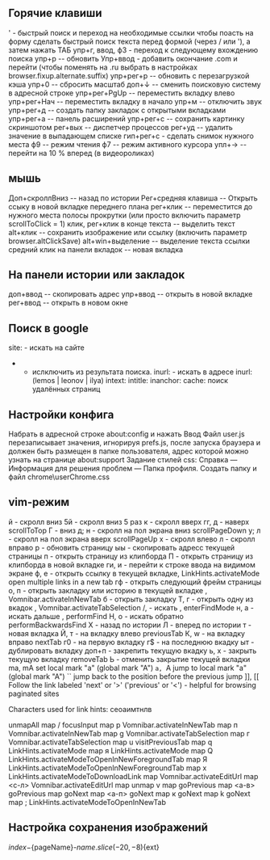 ## Горячие клавиши
' - быстрый поиск и переход на необходимые ссылки
чтобы поасть на форму сделать быстрый поиск текста перед формой (через / или '), а затем нажать ТАБ
упр+г, ввод, ф3 - переход к следующему вхождению поиска
упр+р -- обновить
Упр+ввод - добавить окончание .com и перейти (чтобы поменять на .ru выбрать  в настройках browser.fixup.alternate.suffix)
упр+рег+р -- обновить с перезагрузкой кэша
упр+0 -- сбросить масштаб
доп+↓  -- сменить поисковую систему в адресной строке
упр+рег+PgUp -- переместить вкладку влево
упр+рег+Нач -- переместить вкладку в начало
упр+м -- отключить звук
упр+рег+д -- создать папку закладок с открытыми вкладками
упр+рег+а -- панель расширений
упр+рег+с -- сохранить картинку скриншотом
рег+вых -- диспетчер процессов
рег+уд -- удалить значение в выпадающем списке
гип+рег+с - сделать снимок нужного места
ф9 -- режим чтения
ф7 -- режим активного курсора
упл+→ -- перейти на 10 % вперед (в видеороликах)
## мышь
Доп+скроллВниз -- назад по истории
Рег+средняя клавиша -- Открыть ссыку в новой вкладке переднего плана
рег+клик -- переместится до нужного места полосы прокрутки (или просто включить параметр scrollToClick = 1)
клик, рег+клик в конце текста -- выделить текст
alt+клик  -- сохранить изображение или ссылку (включить параметр browser.altClickSave)
alt+win+выделение -- выделение текста ссылки
средний клик на панели вкладок -- новая вкладка

## На панели истории или закладок
доп+ввод -- скопировать адрес
упр+ввод -- открыть в новой вкладке
рег+ввод -- открыть в новом окне

## Поиск в google
site: - искать на сайте
-  - ислключить из результата поиска.
inurl: - искать в адресе
inurl:(lemos | leonov | ilya)
intext:
intitle:
inanchor:
cache: поиск удалённых страниц

## Настройки конфига
Набрать в адресной строке about:config и нажать Ввод
Файл user.js перезаписывает значения, игнорируя prefs.js, после запуска браузера и должен быть размещен в папке пользователя, адрес которой можно узнать на странице about:support
Задание стилей css: Справка — Информация для решения проблем — Папка профиля. Создать папку и файл chrome\userChrome.css


## vim-режим
й - скролл вниз
5й - скролл вниз 5 раз
к - скролл вверх
	гг, д - наверх scrollToTop
Г - вниз
	д; н - скролл на пол экрана вниз scrollPageDown
	у; л - скролл на пол экрана вверх scrollPageUp
х - скролл влево
л - скролл вправо
р - обновить страницу
ыы - скопировать адресс текущей страницы
п - открыть страницу из клипборда
П - открыть страницу из клипборда в новой вкладке
	ги, и - перейти к строке ввода на видимом экране
	ф, e - открыть ссылку в текущей вкладке, LinkHints.activateMode
<a-f>   open multiple links in a new tab
гф - открыть следующий фрейм страницы
	о, п - открыть закладку или историю в текущей вкладке , Vomnibar.activateInNewTab
б - открыть закладку
	Т, г - открыть одну из вкадок , Vomnibar.activateTabSelection
	/, <c-f> - искать , enterFindMode
	н, a - искать дальше , performFind
	Н, о - искать обратно performBackwardsFind
Х - назад по истории
Л - вперед по истории
т - новая вкладка
	Й, т - на вкладку влево previousTab
	К, w - на вкладку вправо   nextTab
г0 - на первую вкладку
г$ - на последнюю вкадку
ыт - дублировать вкладку
доп+п - закрепить текущую вкадку
ь, х - закрыть текущую вкладку removeTab
Ь - отменить закрытие текущей вкладки
ma, mA  set local mark "a" (global mark "A")
`a, `A  jump to local mark "a" (global mark "A")
``      jump back to the position before the previous jump
]], [[  Follow the link labeled 'next' or '>' ('previous' or '<')
          - helpful for browsing paginated sites

Characters used for link hints: сеоаимтнлв

unmapAll
map / focusInput
map p Vomnibar.activateInNewTab
map п Vomnibar.activateInNewTab
map g Vomnibar.activateTabSelection
map г Vomnibar.activateTabSelection
map u visitPreviousTab
map q LinkHints.activateMode
map я LinkHints.activateMode
map Q LinkHints.activateModeToOpenInNewForegroundTab
map Я LinkHints.activateModeToOpenInNewForegroundTab
map x LinkHints.activateModeToDownloadLink
map <c-l> Vomnibar.activateEditUrl
map <c-л> Vomnibar.activateEditUrl
map <a-i> unmap v
map <a-w> goPrevious
map <a-в> goPrevious
map <a-p> goNext
map <a-п> goNext
map к goNext
map k goNext
map ; LinkHints.activateModeToOpenInNewTab

## Настройка сохранения изображений 
${index}-${pageName}-${name.slice(-20, -8)}${ext}
